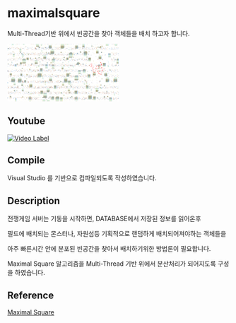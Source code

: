 # maximalsquare

Multi-Thread기반 위에서 빈공간을 찾아 객체들을 배치 하고자 합니다.

<img src="maximalsquare.png" width="50%" height="50%"></img>

## Youtube

[![Video Label](https://img.youtube.com/vi/DF6r4I5-1VM/0.jpg)](https://youtu.be/DF6r4I5-1VM)

## Compile

Visual Studio 를 기반으로 컴파일되도록 작성하였습니다.

## Description

전쟁게임 서버는 기동을 시작하면, DATABASE에서 저장된 정보를 읽어온후

필드에 배치되는 몬스터나, 자원섬등 기획적으로 랜덤하게 배치되어져야하는 객체들을 

아주 빠른시간 안에 분포된 빈공간을 찾아서 배치하기위한 방법론이 필요합니다.

Maximal Square 알고리즘을 Multi-Thread 기반 위에서 분산처리가 되어지도록 구성을 하였습니다.

## Reference

[Maximal Square](https://leetcode.com/problems/maximal-square/solution/)
